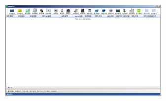 ![Screenshot](https://raw.githubusercontent.com/Cryakl/Ultimate-RAT-Collection/refs/heads/main/SilverFox/Winos%205.0/Screenshot.png)
